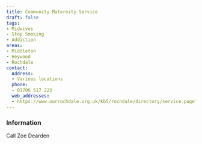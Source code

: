 ```yaml
---
title: Community Maternity Service
draft: false
tags:
- Midwives
- Stop Smoking
- Addiction
areas:
- Middleton
- Heywood
- Rochdale
contact:
  Address:
  - Various locations
  phone:
  - 01706 517 223
  web_addresses:
  - https://www.ourrochdale.org.uk/kb5/rochdale/directory/service.page?id=tL78yq3qgks
---
```


### Information
Call Zoe Dearden